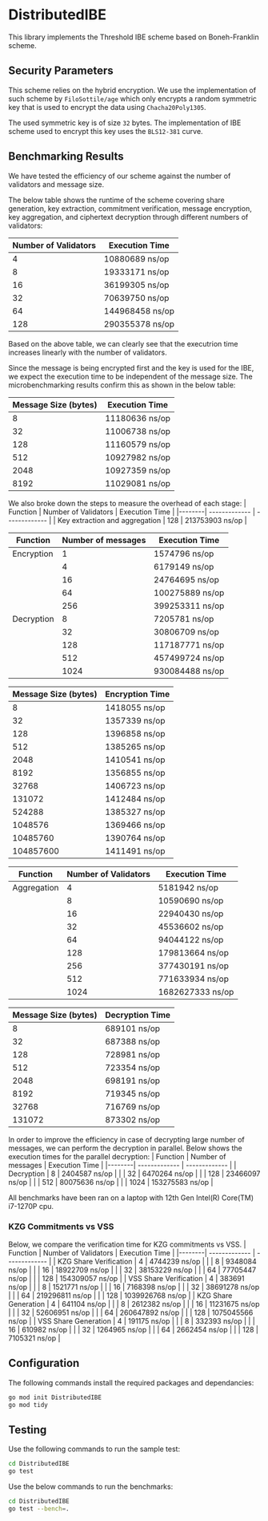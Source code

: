 # DistributedIBE
This library implements the Threshold IBE scheme based on Boneh-Franklin scheme. 
## Security Parameters
This scheme relies on the hybrid encryption. We use the implementation of such scheme by `FiloSottile/age` which only encrypts a random symmetric key that is used to encrypt the data using `Chacha20Poly1305`.

The used symmetric key is of size `32` bytes. The implementation of IBE scheme used to encrypt this key uses the `BLS12-381` curve.

## Benchmarking Results
We have tested the efficiency of our scheme against the number of validators and message size. 

The below table shows the runtime of the scheme covering share generation, key extraction, commitment verification, message encryption, key aggregation, and ciphertext decryption through different numbers of validators:

| Number of Validators  |           Execution Time    |
| -------------         | ------------- |
|  4                    |        10880689 ns/op       |
|    8                 |             19333171 ns/op  |
|    16                 |             36199305 ns/op  |
|    32                 |             70639750 ns/op  |
|    64                 |             144968458 ns/op  |
|    128                 |             290355378 ns/op  |

Based on the above table, we can clearly see that the executrion time increases linearly with the number of validators.

Since the message is being encrypted first and the key is used for the IBE, we expect the execution time to be independent of the message size. The microbenchmarking results confirm this as shown in the below table:

| Message Size (bytes)  |           Execution Time    |
| -------------         | ------------- |
|  8                   |        11180636 ns/op       |
|    32                 |             11006738 ns/op  |
|    128                 |             11160579 ns/op  |
|    512                 |             10927982 ns/op  |
|    2048                |             10927359 ns/op  |
|    8192                |             11029081 ns/op  |

We also broke down the steps to measure the overhead of each stage:
|  Function |  Number of Validators  |           Execution Time    |
|--------| -------------         | ------------- |
|     Key extraction and aggregation    |  128                   |      213753903 ns/op       |

|  Function |  Number of messages  |           Execution Time    |
|--------| -------------         | ------------- |
|     Encryption   |  1                   |      1574796 ns/op       |
|         |  4                   |      6179149 ns/op       |
|        |  16                   |      24764695 ns/op       |
|        |  64                   |      100275889 ns/op       |
|         |  256                   |      399253311 ns/op       |
|     Decryption    |  8                   |      7205781 ns/op       |
|        |  32                   |      30806709 ns/op       |
|     |  128                   |      117187771 ns/op       |
|        |  512                   |      457499724 ns/op       |
|        |  1024                   |      930084488 ns/op       |

| Message Size (bytes)  |           Encryption Time    |
| -------------         | ------------- |
|  8                   |      1418055 ns/op       |
|    32                 |      1357339 ns/op       |
|    128                 |      1396858 ns/op       |
|    512                 |      1385265 ns/op       |
|    2048                |      1410541 ns/op       |
|    8192                |      1356855 ns/op       |
|    32768               |      1406723 ns/op       |
|    131072              |      1412484 ns/op       |
|    524288              |      1385327 ns/op       |
|    1048576             |      1369466 ns/op       |
|    10485760            |      1390764 ns/op       |
|    104857600           |      1411491 ns/op       |

|  Function |  Number of Validators  |           Execution Time    |
|--------| -------------         | ------------- |
|     Aggregation     |  4                   |      5181942 ns/op       |
|         |  8                   |      10590690 ns/op       |
|        |  16                   |      22940430 ns/op       |
|        |  32                   |      45536602 ns/op       |
|        |  64                   |      94044122 ns/op       |
|        |  128                   |      179813664 ns/op       |
|        |  256                   |      377430191 ns/op       |
|        |  512                   |      771633934 ns/op       |
|        |  1024                   |      1682627333 ns/op       |

| Message Size (bytes)  |           Decryption Time    |
| -------------         | ------------- |
|  8                   |      689101 ns/op       |
|    32                 |      687388 ns/op       |
|    128                 |      728981 ns/op       |
|    512                 |      723354 ns/op       |
|    2048                |      698191 ns/op       |
|    8192                |      719345 ns/op       |
|    32768               |      716769 ns/op       |
|    131072              |      873302 ns/op       |

In order to improve the efficiency in case of decrypting large number of messages, we can perform the decryption in parallel. Below shows the execution times for the parallel decryption:
|  Function |  Number of messages  |           Execution Time    |
|--------| -------------         | ------------- |
|     Decryption    |  8                   |      2404587 ns/op       |
|        |  32                   |      6470264 ns/op       |
|     |  128                   |      23466097 ns/op       |
|        |  512                   |      80075636 ns/op       |
|        |  1024                   |      153275583 ns/op       |

All benchmarks have been ran on a laptop with 12th Gen Intel(R) Core(TM) i7-1270P cpu.
### KZG Commitments vs VSS
Below, we compare the verification time for KZG commitments vs VSS.
|  Function |  Number of Validators  |           Execution Time    |
|--------| -------------         | ------------- |
|    KZG Share Verification    |  4                   |      4744239 ns/op       |
|        |  8                   |      9348084 ns/op       |
|     |  16                   |      18922709 ns/op       |
|        |  32                   |      38153229 ns/op       |
|        |  64                   |      77705447 ns/op       |
|        |  128                   |      154309057 ns/op       |
|    VSS Share Verification    |  4                   |      383691 ns/op       |
|        |  8                   |      1521771 ns/op       |
|     |  16                   |      7168398 ns/op       |
|        |  32                   |      38691278 ns/op       |
|        |  64                   |      219296811 ns/op       |
|        |  128                   |      1039926768 ns/op       |
|    KZG Share Generation    |  4                   |      641104 ns/op       |
|        |  8                   |      2612382 ns/op       |
|     |  16                   |      11231675 ns/op       |
|        |  32                   |      52606951 ns/op       |
|        |  64                   |      260647892 ns/op       |
|        |  128                   |      1075045566 ns/op       |
|    VSS Share Generation    |  4                   |      191175 ns/op       |
|        |  8                   |      332393 ns/op       |
|     |  16                   |      610982 ns/op       |
|        |  32                   |      1264965 ns/op       |
|        |  64                   |      2662454 ns/op       |
|        |  128                   |      7105321 ns/op       |


## Configuration
The following commands install the required packages and dependancies:
```sh
go mod init DistributedIBE
go mod tidy
```
## Testing
Use the following commands to run the sample test:
```sh
cd DistributedIBE
go test
```
Use the below commands to run the benchmarks:
```sh
cd DistributedIBE
go test --bench=.
```
